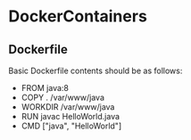 # DockerContainers

## Dockerfile
Basic Dockerfile contents should be as follows:

- FROM java:8
- COPY . /var/www/java
- WORKDIR /var/www/java
- RUN javac HelloWorld.java
- CMD ["java", "HelloWorld"]

